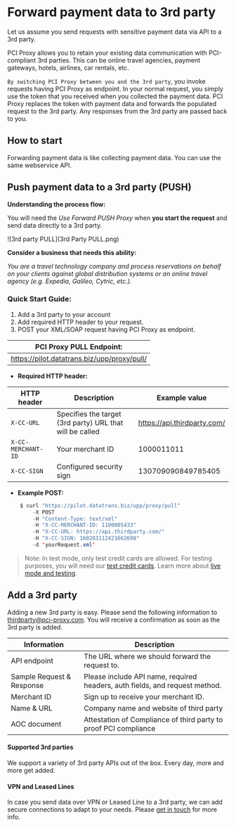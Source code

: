 # Forward payment data to 3rd party

Let us assume you send requests with sensitive payment data via API to a 3rd party.

PCI Proxy allows you to retain your existing data communication with PCI-compliant 3rd parties. This can be online travel agencies, payment gateways, hotels, airlines, car rentals, etc. 

`By switching PCI Proxy between you and the 3rd party`, you invoke requests having PCI Proxy as endpoint. In your normal request, you simply use the token that you received when you collected the payment data. PCI Proxy replaces the token with payment data and forwards the populated request to the 3rd party. Any responses from the 3rd party are passed back to you. 

## How to start

Forwarding payment data is like collecting payment data. You can use the same webservice API.


## Push payment data to a 3rd party (PUSH)

**Understanding the process flow:**

You will need the *Use Forward PUSH Proxy* when **you start the request** and send data directly to a 3rd party.

![3rd party PULL](3rd Party PULL.png)

**Consider a business that needs this ability:**

*You are a travel technology company and process reservations on behalf on your clients against global distribution systems or an online travel agency (e.g. Expedia, Galileo, Cytric, etc.).*

### Quick Start Guide:

1. Add a 3rd party to your account
2. Add required HTTP header to your request.
3. POST your XML/SOAP request having PCI Proxy as endpoint.


| **PCI Proxy PULL Endpoint:** |
| -- |
| https://pilot.datatrans.biz/upp/proxy/pull/|

- **Required HTTP header:**


| HTTP header      | Description                                                        | Example value
| -------------- | -------------------------------------------------------------------| ---
| `X-CC-URL` | Specifies the target (3rd party) URL that will be called | https://api.thirdparty.com/
| `X-CC-MERCHANT-ID` | Your merchant ID | 1000011011
| `X-CC-SIGN` | Configured security sign | 130709090849785405
            

- **Example POST:**

```java
    $ curl "https://pilot.datatrans.biz/upp/proxy/pull" 
        -X POST 
        -H "Content-Type: text/xml" 
        -H "X-CC-MERCHANT-ID: 1100005433" 
        -H "X-CC-URL: https://api.thirdparty.com/" 
        -H "X-CC-SIGN: 160203112421662698" 
        -d 'yourRequest.xml'
```

> Note: In test mode, only test credit cards are allowed. For testing purposes, you will need our [test credit cards](https://www.datatrans.ch/showcase/test-cc-numbers). Learn more about [live mode and testing](live_mode-test.html).

## Add a 3rd party

Adding a new 3rd party is easy. Please send the following information to [thirdparty@pci-proxy.com](mailto:). You will receive a confirmation as soon as the 3rd party is added.

|Information| Description   |
|---|---|
|API endpoint|The URL where we should forward the request to.|
|Sample Request & Response|Please include API name, required headers, auth fields, and request method.|
| Merchant ID | Sign up to receive your merchant ID.| 
| Name & URL | Company name and website of third party |
| AOC document| Attestation of Compliance of third party to proof PCI compliance |


#### Supported 3rd parties

We support a variety of 3rd party APIs out of the box. Every day, more and more get added.

#### VPN and Leased Lines

In case you send data over VPN or Leased Line to a 3rd party, we can add secure connections to adapt to your needs. Please [get in touch](https://www.datatrans.ch/en/contact/contactform) for more info.